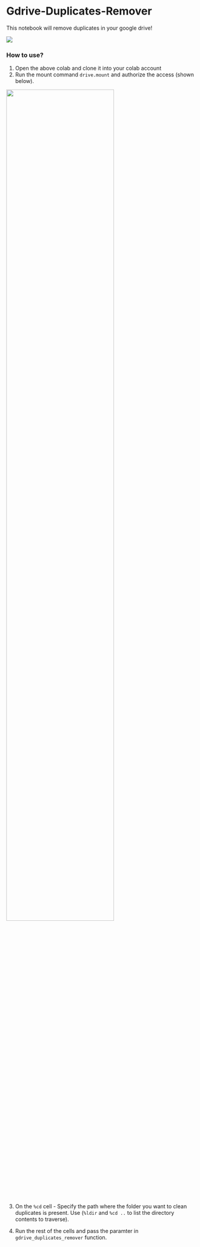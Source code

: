 # Gdrive-Duplicates-Remover
This notebook will remove duplicates in your google drive!

<a href="https://colab.research.google.com/github/iamkish0re/Gdrive-Duplicates-Remover/blob/gdrive-test/GDrive_duplicates_remover.ipynb"><img src="https://colab.research.google.com/assets/colab-badge.svg"></a>

### How to use?

1. Open the above colab and clone it into your colab account
2. Run the mount command `drive.mount` and authorize the access (shown below).

<img src="https://user-images.githubusercontent.com/51715437/215335776-caa0d602-c932-4207-8857-159fd09ab973.png" width=75% height=75%>

3. On the `%cd` cell - Specify the path where the folder you want to clean duplicates is present. Use (`%ldir` and `%cd ..` to list the directory contents to traverse).

4. Run the rest of the cells and pass the paramter in `gdrive_duplicates_remover` function.

